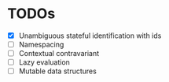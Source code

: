 # TODOs

  - [x] Unambiguous stateful identification with ids
  - [ ] Namespacing
  - [ ] Contextual contravariant
  - [ ] Lazy evaluation
  - [ ] Mutable data structures
